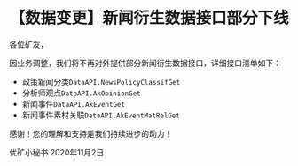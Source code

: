 # 【数据变更】新闻衍生数据接口部分下线

各位矿友，

因业务调整，我们将不再对外提供部分新闻衍生数据接口，详细接口清单如下：

* 政策新闻分类`DataAPI.NewsPolicyClassifGet`
* 分析师观点`DataAPI.AkOpinionGet`
* 新闻事件`DataAPI.AkEventGet`
* 新闻事件素材关联`DataAPI.AkEventMatRelGet`

感谢！您的理解和支持是我们持续进步的动力！

优矿小秘书
2020年11月2日